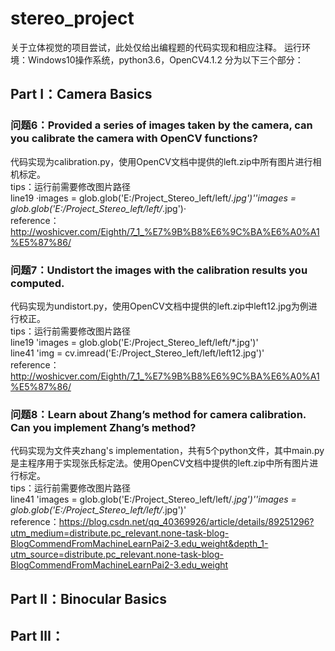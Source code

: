 # stereo_project
关于立体视觉的项目尝试，此处仅给出编程题的代码实现和相应注释。
运行环境：Windows10操作系统，python3.6，OpenCV4.1.2
分为以下三个部分： 
## Part Ⅰ：Camera Basics
### 问题6：Provided a series of images taken by the camera, can you calibrate the camera with OpenCV functions? 
代码实现为calibration.py，使用OpenCV文档中提供的left.zip中所有图片进行相机标定。  
tips：运行前需要修改图片路径  
line19 ·images = glob.glob('E:/Project_Stereo_left/left/*.jpg')''images = glob.glob('E:/Project_Stereo_left/left/*.jpg')·  
reference：http://woshicver.com/Eighth/7_1_%E7%9B%B8%E6%9C%BA%E6%A0%A1%E5%87%86/

### 问题7：Undistort the images with the calibration results you computed. 
代码实现为undistort.py，使用OpenCV文档中提供的left.zip中left12.jpg为例进行校正。  
tips：运行前需要修改图片路径  
line19 'images = glob.glob('E:/Project_Stereo_left/left/*.jpg')'  
line41 'img = cv.imread('E:/Project_Stereo_left/left/left12.jpg')'  
reference：http://woshicver.com/Eighth/7_1_%E7%9B%B8%E6%9C%BA%E6%A0%A1%E5%87%86/  

### 问题8：Learn about Zhang’s method for camera calibration. Can you implement Zhang’s method? 
代码实现为文件夹zhang's implementation，共有5个python文件，其中main.py是主程序用于实现张氏标定法。使用OpenCV文档中提供的left.zip中所有图片进行标定。  
tips：运行前需要修改图片路径  
line41 'images = glob.glob('E:/Project_Stereo_left/left/*.jpg')''images = glob.glob('E:/Project_Stereo_left/left/*.jpg')'  
reference：https://blog.csdn.net/qq_40369926/article/details/89251296?utm_medium=distribute.pc_relevant.none-task-blog-BlogCommendFromMachineLearnPai2-3.edu_weight&depth_1-utm_source=distribute.pc_relevant.none-task-blog-BlogCommendFromMachineLearnPai2-3.edu_weight

## Part Ⅱ：Binocular Basics 
## Part Ⅲ： 
